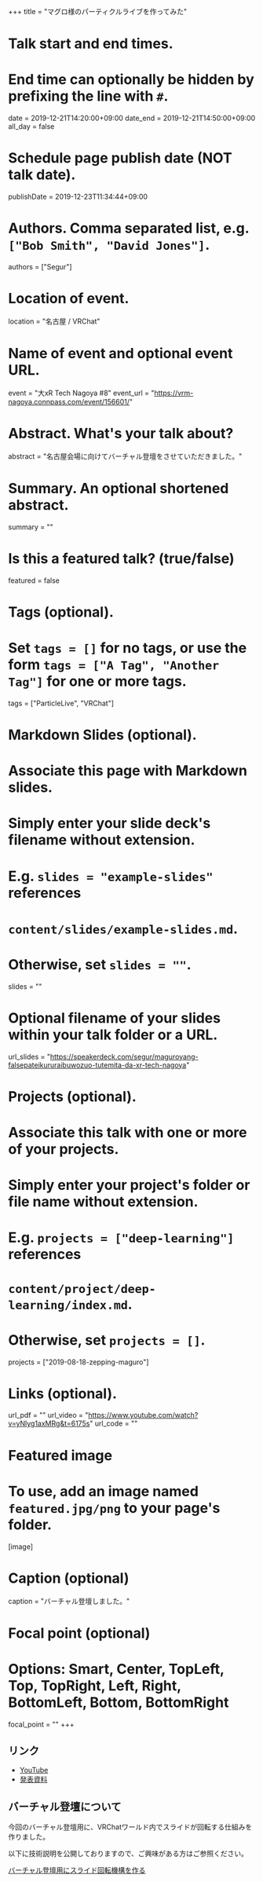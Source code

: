 +++
title = "マグロ様のパーティクルライブを作ってみた"

# Talk start and end times.
#   End time can optionally be hidden by prefixing the line with `#`.
date = 2019-12-21T14:20:00+09:00
date_end = 2019-12-21T14:50:00+09:00
all_day = false

# Schedule page publish date (NOT talk date).
publishDate = 2019-12-23T11:34:44+09:00

# Authors. Comma separated list, e.g. `["Bob Smith", "David Jones"]`.
authors = ["Segur"]

# Location of event.
location = "名古屋 / VRChat"

# Name of event and optional event URL.
event = "大xR Tech Nagoya #8"
event_url = "https://vrm-nagoya.connpass.com/event/156601/"

# Abstract. What's your talk about?
abstract = "名古屋会場に向けてバーチャル登壇をさせていただきました。"

# Summary. An optional shortened abstract.
summary = ""

# Is this a featured talk? (true/false)
featured = false

# Tags (optional).
#   Set `tags = []` for no tags, or use the form `tags = ["A Tag", "Another Tag"]` for one or more tags.
tags = ["ParticleLive", "VRChat"]

# Markdown Slides (optional).
#   Associate this page with Markdown slides.
#   Simply enter your slide deck's filename without extension.
#   E.g. `slides = "example-slides"` references 
#   `content/slides/example-slides.md`.
#   Otherwise, set `slides = ""`.
slides = ""

# Optional filename of your slides within your talk folder or a URL.
url_slides = "https://speakerdeck.com/segur/maguroyang-falsepateikururaibuwozuo-tutemita-da-xr-tech-nagoya"

# Projects (optional).
#   Associate this talk with one or more of your projects.
#   Simply enter your project's folder or file name without extension.
#   E.g. `projects = ["deep-learning"]` references 
#   `content/project/deep-learning/index.md`.
#   Otherwise, set `projects = []`.
projects = ["2019-08-18-zepping-maguro"]

# Links (optional).
url_pdf = ""
url_video = "https://www.youtube.com/watch?v=yNlyg1axMRg&t=6175s"
url_code = ""

# Featured image
# To use, add an image named `featured.jpg/png` to your page's folder. 
[image]
  # Caption (optional)
  caption = "バーチャル登壇しました。"

  # Focal point (optional)
  # Options: Smart, Center, TopLeft, Top, TopRight, Left, Right, BottomLeft, Bottom, BottomRight
  focal_point = ""
+++

## リンク

- [YouTube](https://www.youtube.com/watch?v=yNlyg1axMRg&t=6175s)
- [発表資料](https://speakerdeck.com/segur/maguroyang-falsepateikururaibuwozuo-tutemita-da-xr-tech-nagoya)

## バーチャル登壇について

今回のバーチャル登壇用に、VRChatワールド内でスライドが回転する仕組みを作りました。

以下に技術説明を公開しておりますので、ご興味がある方はご参照ください。

[バーチャル登壇用にスライド回転機構を作る](https://qiita.com/segur/items/edaad893d06f6e27eae7)
